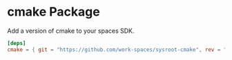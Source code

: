 # cmake Package

Add a version of cmake to your spaces SDK.

```toml
[deps]
cmake = { git = "https://github.com/work-spaces/sysroot-cmake", rev = "3.30.2" }
```
